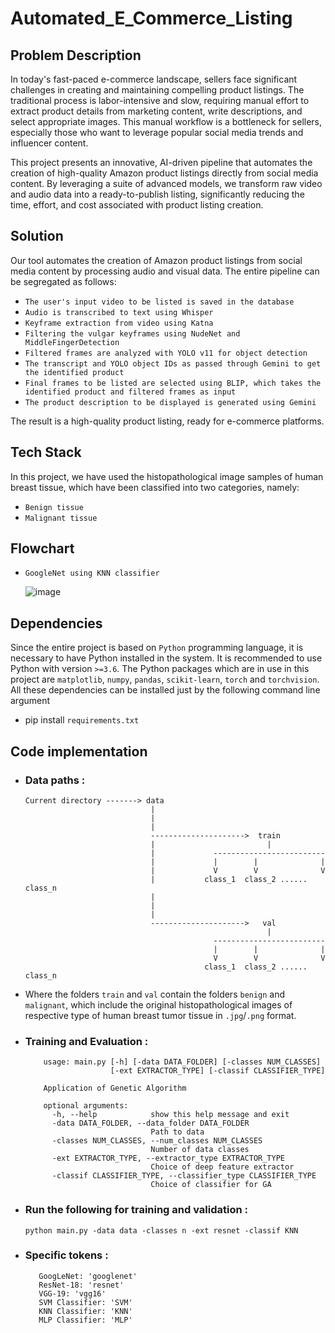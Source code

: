 # Automated_E_Commerce_Listing

## Problem Description
In today's fast-paced e-commerce landscape, sellers face significant challenges in creating and maintaining compelling product listings. The traditional process is labor-intensive and slow, requiring manual effort to extract product details from marketing content, write descriptions, and select appropriate images. This manual workflow is a bottleneck for sellers, especially those who want to leverage popular social media trends and influencer content.

This project presents an innovative, AI-driven pipeline that automates the creation of high-quality Amazon product listings directly from social media content. By leveraging a suite of advanced models, we transform raw video and audio data into a ready-to-publish listing, significantly reducing the time, effort, and cost associated with product listing creation.

## Solution
Our tool automates the creation of Amazon product listings from social media content by processing audio and visual data. The entire pipeline can be segregated as follows:
- `The user's input video to be listed is saved in the database`
- `Audio is transcribed to text using Whisper`
- `Keyframe extraction from video using Katna`
- `Filtering the vulgar keyframes using NudeNet and MiddleFingerDetection`
- `Filtered frames are analyzed with YOLO v11 for object detection`
- `The transcript and YOLO object IDs as passed through Gemini to get the identified product`
- `Final frames to be listed are selected using BLIP, which takes the identified product and filtered frames as input`
- `The product description to be displayed is generated using Gemini`
   
The result is a high-quality product listing, ready for e-commerce platforms.


## Tech Stack
In this project, we have used the histopathological image samples of human breast tissue, which have been classified into two categories, namely:  
- `Benign tissue`  
- `Malignant tissue` 

## Flowchart
-     GoogleNet using KNN classifier
     ![image](https://github.com/user-attachments/assets/587a0a0a-d1ab-4a1a-9ff2-d4f58a29b23f)



## Dependencies
Since the entire project is based on `Python` programming language, it is necessary to have Python installed in the system. It is recommended to use Python with version `>=3.6`.
The Python packages which are in use in this project are  `matplotlib`, `numpy`, `pandas`, `scikit-learn`, `torch` and `torchvision`. All these dependencies can be installed just by the following command line argument
- pip install `requirements.txt`

## Code implementation
- ### Data paths :
      Current directory -------> data
                                  |
                                  |
                                  |               
                                  --------------------->  train
                                  |                         |
                                  |             -------------------------
                                  |             |        |              |
                                  |             V        V              V
                                  |           class_1  class_2 ...... class_n
                                  |
                                  |
                                  |              
                                  --------------------->   val
                                                            |
                                                -------------------------
                                                |        |              |
                                                V        V              V
                                              class_1  class_2 ...... class_n
                                              
                               
- Where the folders `train` and `val` contain the folders `benign` and `malignant`, which include the original histopathological images of respective type of human breast tumor tissue in `.jpg`/`.png` format.

- ### Training and Evaluation :

          usage: main.py [-h] [-data DATA_FOLDER] [-classes NUM_CLASSES]
                         [-ext EXTRACTOR_TYPE] [-classif CLASSIFIER_TYPE]

          Application of Genetic Algorithm

          optional arguments:
            -h, --help            show this help message and exit
            -data DATA_FOLDER, --data_folder DATA_FOLDER
                                  Path to data
            -classes NUM_CLASSES, --num_classes NUM_CLASSES
                                  Number of data classes
            -ext EXTRACTOR_TYPE, --extractor_type EXTRACTOR_TYPE
                                  Choice of deep feature extractor
            -classif CLASSIFIER_TYPE, --classifier_type CLASSIFIER_TYPE
                                  Choice of classifier for GA
        
-  ### Run the following for training and validation :
  
      `python main.py -data data -classes n -ext resnet -classif KNN`
      
-  ### Specific tokens :

          GoogLeNet: 'googlenet'
          ResNet-18: 'resnet'
          VGG-19: 'vgg16'
          SVM Classifier: 'SVM'
          KNN Classifier: 'KNN'
          MLP Classifier: 'MLP'
